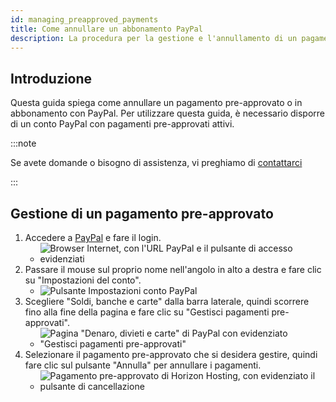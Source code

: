 ```yaml
---
id: managing_preapproved_payments
title: Come annullare un abbonamento PayPal
description: La procedura per la gestione e l'annullamento di un pagamento pre-approvato (supscription) di PayPal.
---
```


## Introduzione

Questa guida spiega come annullare un pagamento pre-approvato o in abbonamento con PayPal. Per utilizzare questa guida, è necessario disporre di un conto PayPal con pagamenti pre-approvati attivi.

:::note

Se avete domande o bisogno di assistenza, vi preghiamo di [contattarci](https://hrzn.link/getting_support)

:::

## Gestione di un pagamento pre-approvato
1. Accedere a [PayPal](https://www.paypal.com) e fare il login.
   - ![Browser Internet, con l'URL PayPal e il pulsante di accesso evidenziati](https://archive.horizonnetworks.uk/Resources/Documentation/PayPal%20Subscriptions/PayPal%20Login.png)
2. Passare il mouse sul proprio nome nell'angolo in alto a destra e fare clic su "Impostazioni del conto".
   - ![Pulsante Impostazioni conto PayPal](https://archive.horizonnetworks.uk/Resources/Documentation/PayPal%20Subscriptions/PayPal%20Account%20Settings.png)
3. Scegliere "Soldi, banche e carte" dalla barra laterale, quindi scorrere fino alla fine della pagina e fare clic su "Gestisci pagamenti pre-approvati".
   - ![Pagina "Denaro, divieti e carte" di PayPal con evidenziato "Gestisci pagamenti pre-approvati"](https://archive.horizonnetworks.uk/Resources/Documentation/PayPal%20Subscriptions/PayPal%20Manage%20Preapproved.png)
4. Selezionare il pagamento pre-approvato che si desidera gestire, quindi fare clic sul pulsante "Annulla" per annullare i pagamenti.
   - ![Pagamento pre-approvato di Horizon Hosting, con evidenziato il pulsante di cancellazione](https://archive.horizonnetworks.uk/Resources/Documentation/PayPal%20Subscriptions/PayPal%20Cancel%20Preapproved.png)